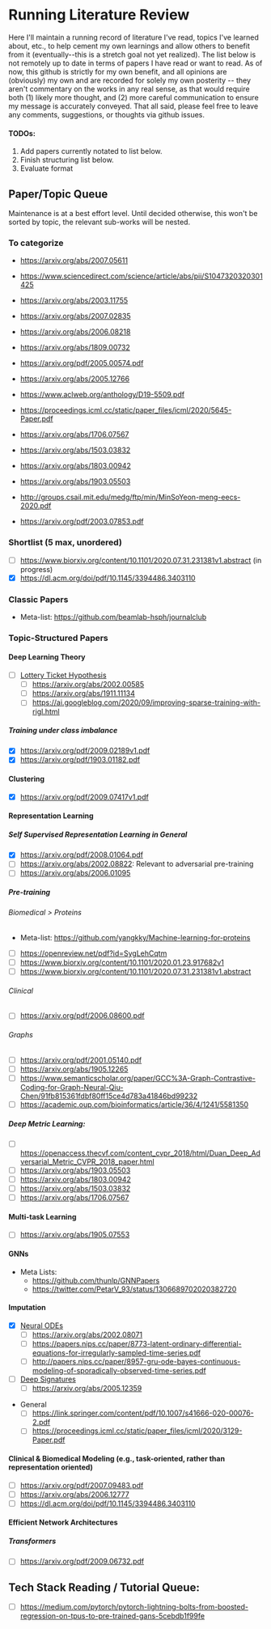 # Running Literature Review

Here I'll maintain a running record of literature I've read, topics I've learned about, etc., to help cement my own learnings and allow others to benefit from it (eventually--this is a stretch goal not yet realized). The list below is not remotely up to date in terms of papers I have read or want to read. As of now, this github is strictly for my own benefit, and all opinions are (obviously) my own and are recorded for solely my own posterity -- they aren't commentary on the works in any real sense, as that would require both (1) likely more thought, and (2) more careful communication to ensure my message is accurately conveyed. That all said, please feel free to leave any comments, suggestions, or thoughts via github issues.

#### TODOs: 
  1. Add papers currently notated to list below.
  2. Finish structuring list below.
  3. Evaluate format

## Paper/Topic Queue
Maintenance is at a best effort level. Until decided otherwise, this won't be sorted by topic, the relevant sub-works will be nested.
### To categorize
  - https://arxiv.org/abs/2007.05611
  
  - https://www.sciencedirect.com/science/article/abs/pii/S1047320320301425
  - https://arxiv.org/abs/2003.11755
  - https://arxiv.org/abs/2007.02835
  - https://arxiv.org/abs/2006.08218
  - https://arxiv.org/abs/1809.00732
  - https://arxiv.org/pdf/2005.00574.pdf
  - https://arxiv.org/abs/2005.12766
  - https://www.aclweb.org/anthology/D19-5509.pdf
  - https://proceedings.icml.cc/static/paper_files/icml/2020/5645-Paper.pdf
  - https://arxiv.org/abs/1706.07567
  - https://arxiv.org/abs/1503.03832
  - https://arxiv.org/abs/1803.00942
  - https://arxiv.org/abs/1903.05503
  - http://groups.csail.mit.edu/medg/ftp/min/MinSoYeon-meng-eecs-2020.pdf
  - https://arxiv.org/pdf/2003.07853.pdf

### Shortlist (5 max, unordered)
  - [ ] https://www.biorxiv.org/content/10.1101/2020.07.31.231381v1.abstract (in progress)
  - [X] https://dl.acm.org/doi/pdf/10.1145/3394486.3403110

### Classic Papers
  - Meta-list: https://github.com/beamlab-hsph/journalclub

### Topic-Structured Papers
#### Deep Learning Theory
  - [ ] [Lottery Ticket Hypothesis](https://arxiv.org/abs/1803.03635)
    - [ ] https://arxiv.org/abs/2002.00585
    - [ ] https://arxiv.org/abs/1911.11134
    - [ ] https://ai.googleblog.com/2020/09/improving-sparse-training-with-rigl.html
##### Training under class imbalance
  - [X] https://arxiv.org/pdf/2009.02189v1.pdf
  - [X] https://arxiv.org/pdf/1903.01182.pdf
  
#### Clustering
  - [X] https://arxiv.org/pdf/2009.07417v1.pdf
 
#### Representation Learning
##### Self Supervised Representation Learning in General
  - [X] https://arxiv.org/pdf/2008.01064.pdf
  - [ ] https://arxiv.org/abs/2002.08822: Relevant to adversarial pre-training
  - [ ] https://arxiv.org/abs/2006.01095
  
##### Pre-training
###### Biomedical > Proteins
  - Meta-list: https://github.com/yangkky/Machine-learning-for-proteins
  - [ ] https://openreview.net/pdf?id=SygLehCqtm
  - [ ] https://www.biorxiv.org/content/10.1101/2020.01.23.917682v1
  - [ ] https://www.biorxiv.org/content/10.1101/2020.07.31.231381v1.abstract

###### Clinical
  - [ ] https://arxiv.org/pdf/2006.08600.pdf
  
###### Graphs
  - [ ] https://arxiv.org/pdf/2001.05140.pdf
  - [ ] https://arxiv.org/abs/1905.12265
  - [ ] https://www.semanticscholar.org/paper/GCC%3A-Graph-Contrastive-Coding-for-Graph-Neural-Qiu-Chen/91fb815361fdbf80ff15ce4d783a41846bd99232
  - [ ] https://academic.oup.com/bioinformatics/article/36/4/1241/5581350
  
##### Deep Metric Learning:
  - [ ] https://openaccess.thecvf.com/content_cvpr_2018/html/Duan_Deep_Adversarial_Metric_CVPR_2018_paper.html
  - [ ] https://arxiv.org/abs/1903.05503
  - [ ] https://arxiv.org/abs/1803.00942
  - [ ] https://arxiv.org/abs/1503.03832
  - [ ] https://arxiv.org/abs/1706.07567

#### Multi-task Learning
  - [ ] https://arxiv.org/abs/1905.07553
  
#### GNNs
  - Meta Lists:
    - https://github.com/thunlp/GNNPapers
    - https://twitter.com/PetarV_93/status/1306689702020382720

#### Imputation
  - [X] [Neural ODEs](https://arxiv.org/abs/1806.07366)
    - [ ] https://arxiv.org/abs/2002.08071
    - [ ] https://papers.nips.cc/paper/8773-latent-ordinary-differential-equations-for-irregularly-sampled-time-series.pdf
    - [ ] http://papers.nips.cc/paper/8957-gru-ode-bayes-continuous-modeling-of-sporadically-observed-time-series.pdf
  - [ ] [Deep Signatures](https://papers.nips.cc/paper/8574-deep-signature-transforms.pdf)
    - [ ] https://arxiv.org/abs/2005.12359
  - General
    - [ ] https://link.springer.com/content/pdf/10.1007/s41666-020-00076-2.pdf
    - [ ] https://proceedings.icml.cc/static/paper_files/icml/2020/3129-Paper.pdf

#### Clinical & Biomedical Modeling (e.g., task-oriented, rather than representation oriented)
  - [ ] https://arxiv.org/pdf/2007.09483.pdf
  - [ ] https://arxiv.org/abs/2006.12777
  - [ ] https://dl.acm.org/doi/pdf/10.1145/3394486.3403110
  
#### Efficient Network Architectures
##### Transformers
  - [ ] https://arxiv.org/pdf/2009.06732.pdf
    
## Tech Stack Reading / Tutorial Queue:
  - [ ] https://medium.com/pytorch/pytorch-lightning-bolts-from-boosted-regression-on-tpus-to-pre-trained-gans-5cebdb1f99fe
